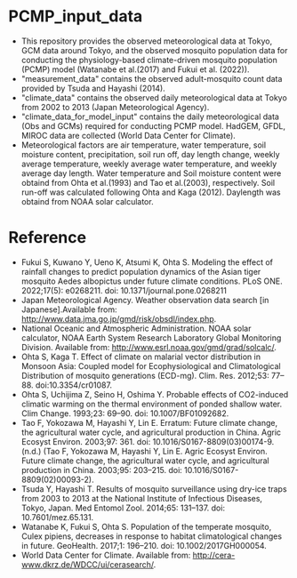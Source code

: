# PCMP_input_data
- This repository provides the observed meteorological data at Tokyo, GCM data around Tokyo, and the observed mosquito population data for conducting the physiology-based climate-driven mosquito population (PCMP) model (Watanabe et al.(2017) and Fukui et al. (2022)).
- "measurement_data" contains the observed adult-mosquito count data provided by Tsuda and Hayashi (2014).
- "climate_data" contains the observed daily meteorological data at Tokyo from 2002 to 2013 (Japan Meteorological Agency).
- "climate_data_for_model_input" contains the daily meteorological data (Obs and GCMs) required for conducting PCMP model. HadGEM, GFDL, MIROC data are collected (World Data Center for Climate).
- Meteorological factors are air temperature, water temperature, soil moisture content, precipitation, soil run off, day length change, weekly average temperature, weekly average water temperature, and weekly average day length. Water temperature and Soil moisture content were obtaind from Ohta et al.(1993) and Tao et al.(2003), respectively. Soil run-off was calculated following Ohta and Kaga (2012). Daylength was obtaind from NOAA solar calculator.

# Reference
- Fukui S, Kuwano Y, Ueno K, Atsumi K, Ohta S. Modeling the effect of rainfall changes to predict population dynamics of the Asian tiger mosquito Aedes albopictus under future climate conditions. PLoS ONE. 2022;17(5): e0268211. doi: 10.1371/journal.pone.0268211
- Japan Meteorological Agency. Weather observation data search [in Japanese].Available from: http://www.data.jma.go.jp/gmd/risk/obsdl/index.php.
- National Oceanic and Atmospheric Administration. NOAA solar calculator, NOAA Earth System Research Laboratory Global Monitoring Division. Available from: http://www.esrl.noaa.gov/gmd/grad/solcalc/.
- Ohta S, Kaga T. Effect of climate on malarial vector distribution in Monsoon Asia: Coupled model for Ecophysiological and Climatological Distribution of mosquito generations (ECD-mg). Clim. Res. 2012;53: 77–88. doi:10.3354/cr01087.
- Ohta S, Uchijima Z, Seino H, Oshima Y. Probable effects of CO2-induced climatic warming on the thermal environment of ponded shallow water. Clim Change. 1993;23: 69–90. doi: 10.1007/BF01092682.
- Tao F, Yokozawa M, Hayashi Y, Lin E. Erratum: Future climate change, the agricultural water cycle, and agricultural production in China. Agric Ecosyst Environ. 2003;97: 361. doi: 10.1016/S0167-8809(03)00174-9. (n.d.) (Tao F, Yokozawa M, Hayashi Y, Lin E. Agric Ecosyst Environ. Future climate change, the agricultural water cycle, and agricultural production in China. 2003;95: 203–215. doi: 10.1016/S0167-8809(02)00093-2).
- Tsuda Y, Hayashi T. Results of mosquito surveillance using dry-ice traps from 2003 to 2013 at the National Institute of Infectious Diseases, Tokyo, Japan. Med Entomol Zool. 2014;65: 131–137. doi: 10.7601/mez.65.131.
- Watanabe K, Fukui S, Ohta S. Population of the temperate mosquito, Culex pipiens, decreases in response to habitat climatological changes in future. GeoHealth. 2017;1: 196–210. doi: 10.1002/2017GH000054.
- World Data Center for Climate. Available from: http://cera-www.dkrz.de/WDCC/ui/cerasearch/.
